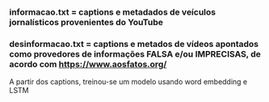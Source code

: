 ### informacao.txt = captions e metadados de veículos jornalísticos provenientes do YouTube
### desinformacao.txt = captions e metados de vídeos apontados como provedores de informações FALSA e/ou IMPRECISAS, de acordo com https://www.aosfatos.org/

A partir dos captions, treinou-se um modelo usando word embedding e LSTM
